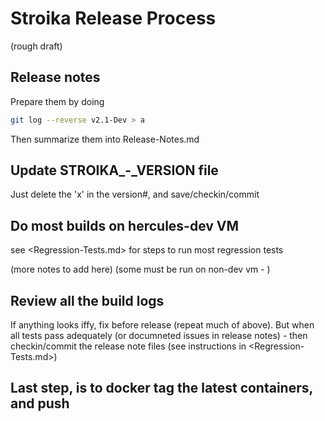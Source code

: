 # Stroika Release Process

(rough draft)

## Release notes

Prepare them by doing

```bash
git log --reverse v2.1-Dev > a
```

Then summarize them into Release-Notes.md

## Update STROIKA\_-_VERSION file

Just delete the 'x' in the version#, and save/checkin/commit

## Do most builds on hercules-dev VM

see <Regression-Tests.md> for steps to run most regression tests

(more notes to add here)
(some must be run on non-dev vm - )

## Review all the build logs

If anything looks iffy, fix before release (repeat much of above). But when all tests pass adequately (or documneted issues in release notes) - then checkin/commit the release note files (see instructions in <Regression-Tests.md>)

## Last step, is to docker tag the latest containers, and push
